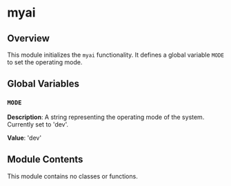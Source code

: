 # myai

## Overview

This module initializes the `myai` functionality. It defines a global variable `MODE` to set the operating mode.


## Global Variables

### `MODE`

**Description**: A string representing the operating mode of the system. Currently set to 'dev'.

**Value**: 'dev'


## Module Contents

This module contains no classes or functions.